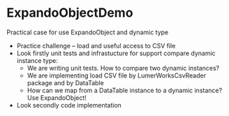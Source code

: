 # ExpandoObjectDemo
Practical case for use ExpandoObject and dynamic type

- Practice challenge – load and useful access to CSV file
- Look firstly unit tests and infrastucture for support compare dynamic instance type:
  - We are writing unit tests. How to compare two dynamic instances?
  - We are implementing load CSV file by LumerWorksCsvReader package and by DataTable
  - How can we map from a DataTable instance to a dynamic instance? Use ExpandoObject!
- Look secondly code implementation
